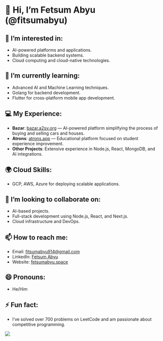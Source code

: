 # 👋 Hi, I’m Fetsum Abyu (@fitsumabyu)

## 👀 I’m interested in:
- AI-powered platforms and applications.
- Building scalable backend systems.
- Cloud computing and cloud-native technologies.

## 🌱 I’m currently learning:
- Advanced AI and Machine Learning techniques.
- Golang for backend development.
- Flutter for cross-platform mobile app development.

## 💻 My Experience:
- **Bazar**: [bazar.a2sv.org](https://bazar.a2sv.org) — AI-powered platform simplifying the process of buying and selling cars and houses.
- **Atrons**: [atrons.app](https://atrons.app) — Educational platform focused on student experience improvement.
- **Other Projects**: Extensive experience in Node.js, React, MongoDB, and AI integrations.

## 🌍 Cloud Skills:
- GCP, AWS, Azure for deploying scalable applications.

## 🤝 I’m looking to collaborate on:
- AI-based projects.
- Full-stack development using Node.js, React, and Next.js.
- Cloud infrastructure and DevOps.

## 📫 How to reach me:
- Email: fitsumabyu914@gmail.com
- LinkedIn: [Fetsum Abyu](https://www.linkedin.com/in/fetsum-abyu/)
- Website: [fetsumabyu.space](https://fetsumabyu.space)

## 😄 Pronouns:
- He/Him

## ⚡ Fun fact:
- I’ve solved over 700 problems on LeetCode and am passionate about competitive programming.

<img src ="https://github-readme-stats.vercel.app/api?username=eyosiasbitsu&&show_icons=true&title_color=ffffff&icon_color=bb2acf&text_color=daf7dc&bg_color=151515" />
